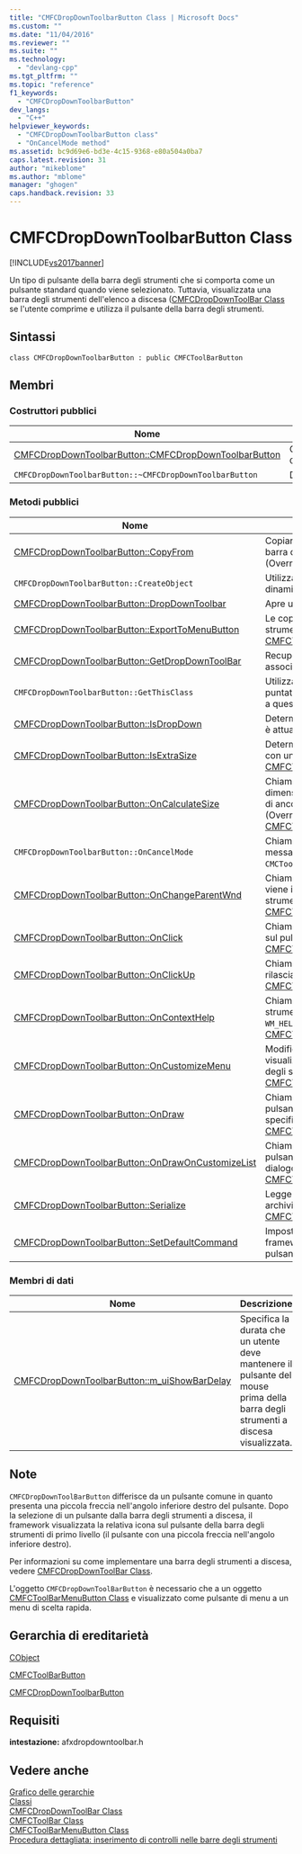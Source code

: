 ```yaml
---
title: "CMFCDropDownToolbarButton Class | Microsoft Docs"
ms.custom: ""
ms.date: "11/04/2016"
ms.reviewer: ""
ms.suite: ""
ms.technology: 
  - "devlang-cpp"
ms.tgt_pltfrm: ""
ms.topic: "reference"
f1_keywords: 
  - "CMFCDropDownToolbarButton"
dev_langs: 
  - "C++"
helpviewer_keywords: 
  - "CMFCDropDownToolbarButton class"
  - "OnCancelMode method"
ms.assetid: bc9d69e6-bd3e-4c15-9368-e80a504a0ba7
caps.latest.revision: 31
author: "mikeblome"
ms.author: "mblome"
manager: "ghogen"
caps.handback.revision: 33
---
```

# CMFCDropDownToolbarButton Class
[!INCLUDE[vs2017banner](../../assembler/inline/includes/vs2017banner.md)]

Un tipo di pulsante della barra degli strumenti che si comporta come un pulsante standard quando viene selezionato.  Tuttavia, visualizzata una barra degli strumenti dell'elenco a discesa \([CMFCDropDownToolBar Class](../../mfc/reference/cmfcdropdowntoolbar-class.md) se l'utente comprime e utilizza il pulsante della barra degli strumenti.  
  
## Sintassi  
  
```  
class CMFCDropDownToolbarButton : public CMFCToolBarButton  
```  
  
## Membri  
  
### Costruttori pubblici  
  
|Nome|Descrizione|  
|----------|-----------------|  
|[CMFCDropDownToolbarButton::CMFCDropDownToolbarButton](../Topic/CMFCDropDownToolbarButton::CMFCDropDownToolbarButton.md)|Costruisce un oggetto `CMFCDropDownToolbarButton`.|  
|`CMFCDropDownToolbarButton::~CMFCDropDownToolbarButton`|Distruttore|  
  
### Metodi pubblici  
  
|Nome|Descrizione|  
|----------|-----------------|  
|[CMFCDropDownToolbarButton::CopyFrom](../Topic/CMFCDropDownToolbarButton::CopyFrom.md)|Copiare le proprietà di un altro pulsante della barra degli strumenti al pulsante corrente.  \(Override [CMFCToolBarButton::CopyFrom](../Topic/CMFCToolBarButton::CopyFrom.md)\).|  
|`CMFCDropDownToolbarButton::CreateObject`|Utilizzato dal framework di creare un'istanza dinamica di questo tipo della classe.|  
|[CMFCDropDownToolbarButton::DropDownToolbar](../Topic/CMFCDropDownToolbarButton::DropDownToolbar.md)|Apre una barra degli strumenti a discesa.|  
|[CMFCDropDownToolbarButton::ExportToMenuButton](../Topic/CMFCDropDownToolbarButton::ExportToMenuButton.md)|Le copie il testo del pulsante della barra degli strumenti a un menu.  \(Override [CMFCToolBarButton::ExportToMenuButton](../Topic/CMFCToolBarButton::ExportToMenuButton.md)\).|  
|[CMFCDropDownToolbarButton::GetDropDownToolBar](../Topic/CMFCDropDownToolbarButton::GetDropDownToolBar.md)|Recupera la barra degli strumenti a discesa associata al pulsante.|  
|`CMFCDropDownToolbarButton::GetThisClass`|Utilizzato dal framework per ottenere un puntatore all'oggetto [CRuntimeClass](../../mfc/reference/cruntimeclass-structure.md) associato a questo tipo della classe.|  
|[CMFCDropDownToolbarButton::IsDropDown](../Topic/CMFCDropDownToolbarButton::IsDropDown.md)|Determina se la barra degli strumenti a discesa è attualmente aperta.|  
|[CMFCDropDownToolbarButton::IsExtraSize](../Topic/CMFCDropDownToolbarButton::IsExtraSize.md)|Determina se il pulsante può essere visualizzata con un bordo esteso.  \(Override [CMFCToolBarButton::IsExtraSize](../Topic/CMFCToolBarButton::IsExtraSize.md)\).|  
|[CMFCDropDownToolbarButton::OnCalculateSize](../Topic/CMFCDropDownToolbarButton::OnCalculateSize.md)|Chiamato dal framework per calcolare la dimensione del pulsante per lo stato specificato di ancoraggio e di contesto di dispositivo.  \(Override [CMFCToolBarButton::OnCalculateSize](../Topic/CMFCToolBarButton::OnCalculateSize.md)\).|  
|`CMFCDropDownToolbarButton::OnCancelMode`|Chiamato dal framework per gestire il messaggio [WM\_CANCELMODE](http://msdn.microsoft.com/library/windows/desktop/ms632615).  \(Override `CMCToolBarButton::OnCancelMode`\).|  
|[CMFCDropDownToolbarButton::OnChangeParentWnd](../Topic/CMFCDropDownToolbarButton::OnChangeParentWnd.md)|Chiamato dal framework quando il pulsante viene inserito in una nuova barra degli strumenti.  \(Override [CMFCToolBarButton::OnChangeParentWnd](../Topic/CMFCToolBarButton::OnChangeParentWnd.md)\).|  
|[CMFCDropDownToolbarButton::OnClick](../Topic/CMFCDropDownToolbarButton::OnClick.md)|Chiamato dal framework quando l'utente fa clic sul pulsante del mouse.  \(Override [CMFCToolBarButton::OnClick](../Topic/CMFCToolBarButton::OnClick.md)\).|  
|[CMFCDropDownToolbarButton::OnClickUp](../Topic/CMFCDropDownToolbarButton::OnClickUp.md)|Chiamato dal framework quando l'utente rilascia il pulsante del mouse.  \(Override [CMFCToolBarButton::OnClickUp](../Topic/CMFCToolBarButton::OnClickUp.md)\).|  
|[CMFCDropDownToolbarButton::OnContextHelp](../Topic/CMFCDropDownToolbarButton::OnContextHelp.md)|Chiamato dal framework quando la barra degli strumenti padre gestisce un messaggio `WM_HELPHITTEST`.  \(Override [CMFCToolBarButton::OnContextHelp](../Topic/CMFCToolBarButton::OnContextHelp.md)\).|  
|[CMFCDropDownToolbarButton::OnCustomizeMenu](../Topic/CMFCDropDownToolbarButton::OnCustomizeMenu.md)|Modifica il menu fornito quando l'applicazione visualizza un menu di scelta rapida nella barra degli strumenti padre.  \(Override [CMFCToolBarButton::OnCustomizeMenu](../Topic/CMFCToolBarButton::OnCustomizeMenu.md)\).|  
|[CMFCDropDownToolbarButton::OnDraw](../Topic/CMFCDropDownToolbarButton::OnDraw.md)|Chiamato dal framework per disegnare il pulsante utilizzando gli stili e le opzioni specificate.  \(Override [CMFCToolBarButton::OnDraw](../Topic/CMFCToolBarButton::OnDraw.md)\).|  
|[CMFCDropDownToolbarButton::OnDrawOnCustomizeList](../Topic/CMFCDropDownToolbarButton::OnDrawOnCustomizeList.md)|Chiamato dal framework per disegnare il pulsante nel riquadro **Comandi** la finestra di dialogo **Personalizza**.  \(Override [CMFCToolBarButton::OnDrawOnCustomizeList](../Topic/CMFCToolBarButton::OnDrawOnCustomizeList.md)\).|  
|[CMFCDropDownToolbarButton::Serialize](../Topic/CMFCDropDownToolbarButton::Serialize.md)|Legge l'oggetto da un archivio o scritto in un archivio.  \(Override [CMFCToolBarButton::Serialize](../Topic/CMFCToolBarButton::Serialize.md)\).|  
|[CMFCDropDownToolbarButton::SetDefaultCommand](../Topic/CMFCDropDownToolbarButton::SetDefaultCommand.md)|Imposta il comando predefinito che il framework utilizza quando un utente fa clic sul pulsante.|  
  
### Membri di dati  
  
|Nome|Descrizione|  
|----------|-----------------|  
|[CMFCDropDownToolbarButton::m\_uiShowBarDelay](../Topic/CMFCDropDownToolbarButton::m_uiShowBarDelay.md)|Specifica la durata che un utente deve mantenere il pulsante del mouse prima della barra degli strumenti a discesa visualizzata.|  
  
## Note  
 `CMFCDropDownToolBarButton` differisce da un pulsante comune in quanto presenta una piccola freccia nell'angolo inferiore destro del pulsante.  Dopo la selezione di un pulsante dalla barra degli strumenti a discesa, il framework visualizzata la relativa icona sul pulsante della barra degli strumenti di primo livello \(il pulsante con una piccola freccia nell'angolo inferiore destro\).  
  
 Per informazioni su come implementare una barra degli strumenti a discesa, vedere [CMFCDropDownToolBar Class](../../mfc/reference/cmfcdropdowntoolbar-class.md).  
  
 L'oggetto `CMFCDropDownToolBarButton` è necessario che a un oggetto [CMFCToolBarMenuButton Class](../../mfc/reference/cmfctoolbarmenubutton-class.md) e visualizzato come pulsante di menu a un menu di scelta rapida.  
  
## Gerarchia di ereditarietà  
 [CObject](../../mfc/reference/cobject-class.md)  
  
 [CMFCToolBarButton](../../mfc/reference/cmfctoolbarbutton-class.md)  
  
 [CMFCDropDownToolbarButton](../../mfc/reference/cmfcdropdowntoolbarbutton-class.md)  
  
## Requisiti  
 **intestazione:** afxdropdowntoolbar.h  
  
## Vedere anche  
 [Grafico delle gerarchie](../../mfc/hierarchy-chart.md)   
 [Classi](../../mfc/reference/mfc-classes.md)   
 [CMFCDropDownToolBar Class](../../mfc/reference/cmfcdropdowntoolbar-class.md)   
 [CMFCToolBar Class](../../mfc/reference/cmfctoolbar-class.md)   
 [CMFCToolBarMenuButton Class](../../mfc/reference/cmfctoolbarmenubutton-class.md)   
 [Procedura dettagliata: inserimento di controlli nelle barre degli strumenti](../../mfc/walkthrough-putting-controls-on-toolbars.md)